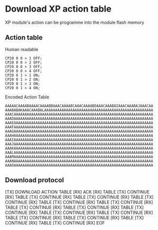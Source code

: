# Download XP action table

XP module's action can be programme into the module flash memory


## Action table

Human readable 

```
CP20 0 0 > 1 OFF;
CP20 0 0 > 2 OFF;
CP20 0 0 > 3 OFF;
CP20 0 0 > 4 OFF;
CP20 0 1 > 1 ON;
CP20 0 1 > 2 ON;
CP20 0 1 > 3 ON;
CP20 0 1 > 4 ON;
```

Encoded Action Table

```
AAAAACAAAABAAAACAAAABBAAACAAAABCAAACAAAABDAAACAAABAIAAACAAABAJAAACAA
AAABABAKAAACAAABALAAAAAAAAAAAAAAAAAAAAAAAAAAAAAAAAAAAAAAAAAAAAAAAAAA
AAACAAAAAAAAAAAAAAAAAAAAAAAAAAAAAAAAAAAAAAAAAAAAAAAAAAAAAAAAAAAAAAAA
AAADAAAAAAAAAAAAAAAAAAAAAAAAAAAAAAAAAAAAAAAAAAAAAAAAAAAAAAAAAAAAAAAA
AAAEAAAAAAAAAAAAAAAAAAAAAAAAAAAAAAAAAAAAAAAAAAAAAAAAAAAAAAAAAAAAAAAA
AAAFAAAAAAAAAAAAAAAAAAAAAAAAAAAAAAAAAAAAAAAAAAAAAAAAAAAAAAAAAAAAAAAA
AAAGAAAAAAAAAAAAAAAAAAAAAAAAAAAAAAAAAAAAAAAAAAAAAAAAAAAAAAAAAAAAAAAA
AAAHAAAAAAAAAAAAAAAAAAAAAAAAAAAAAAAAAAAAAAAAAAAAAAAAAAAAAAAAAAAAAAAA
AAAIAAAAAAAAAAAAAAAAAAAAAAAAAAAAAAAAAAAAAAAAAAAAAAAAAAAAAAAAAAAAAAAA
AAAJAAAAAAAAAAAAAAAAAAAAAAAAAAAAAAAAAAAAAAAAAAAAAAAAAAAAAAAAAAAAAAAA
AAAKAAAAAAAAAAAAAAAAAAAAAAAAAAAAAAAAAAAAAAAAAAAAAAAAAAAAAAAAAAAAAAAA
AAALAAAAAAAAAAAAAAAAAAAAAAAAAAAAAAAAAAAAAAAAAAAAAAAAAAAAAAAAAAAAAAAA
AAAMAAAAAAAAAAAAAAAAAAAAAAAAAAAAAAAAAAAAAAAAAAAAAAAAAAAAAAAAAAAAAAAA
AAANAAAAAAAAAAAAAAAAAAAAAAAAAAAAAAAAAAAAAAAAAAAAAAAAAAAAAAAAAAAAAAAA
AAAOAAAAAAAAAAAAAAAAAAAAAAAAAAAAAAAAAAAAAAAAAAAAAAAAAAAAAAAAAAAAAAAA
```

## Download protocol

[TX] <S0123450001F11D00FI> DOWNLOAD ACTION TABLE
[RX] <R0123450001F18DFA> ACK
[RX] <R0123450001F17DAAAAACAAAABAAAACAAAABBAAACAAAABCAAACAAAABDAAACAAABAIAAACAAABAJAAACAAFK> TABLE
[TX] <S0123450001F18D00FB> CONTINUE
[RX] <R0123450001F17DAAABABAKAAACAAABALAAAAAAAAAAAAAAAAAAAAAAAAAAAAAAAAAAAAAAAAAAAAAAAAAAFJ> TABLE
[TX] <S0123450001F18D00FB> CONTINUE
[RX] <R0123450001F17DAAACAAAAAAAAAAAAAAAAAAAAAAAAAAAAAAAAAAAAAAAAAAAAAAAAAAAAAAAAAAAAAAAAFN> TABLE
[TX] <S0123450001F18D00FB> CONTINUE
[RX] <R0123450001F17DAAADAAAAAAAAAAAAAAAAAAAAAAAAAAAAAAAAAAAAAAAAAAAAAAAAAAAAAAAAAAAAAAAAFK> TABLE
[TX] <S0123450001F18D00FB> CONTINUE
[RX] <R0123450001F17DAAAEAAAAAAAAAAAAAAAAAAAAAAAAAAAAAAAAAAAAAAAAAAAAAAAAAAAAAAAAAAAAAAAAFL> TABLE
[TX] <S0123450001F18D00FB> CONTINUE
[RX] <R0123450001F17DAAAFAAAAAAAAAAAAAAAAAAAAAAAAAAAAAAAAAAAAAAAAAAAAAAAAAAAAAAAAAAAAAAAAFI> TABLE
[TX] <S0123450001F18D00FB> CONTINUE
[RX] <R0123450001F17DAAAGAAAAAAAAAAAAAAAAAAAAAAAAAAAAAAAAAAAAAAAAAAAAAAAAAAAAAAAAAAAAAAAAFJ> TABLE
[TX] <S0123450001F18D00FB> CONTINUE
[RX] <R0123450001F17DAAAHAAAAAAAAAAAAAAAAAAAAAAAAAAAAAAAAAAAAAAAAAAAAAAAAAAAAAAAAAAAAAAAAFG> TABLE
[TX] <S0123450001F18D00FB> CONTINUE
[RX] <R0123450001F17DAAAIAAAAAAAAAAAAAAAAAAAAAAAAAAAAAAAAAAAAAAAAAAAAAAAAAAAAAAAAAAAAAAAAFH> TABLE
[TX] <S0123450001F18D00FB> CONTINUE
[RX] <R0123450001F17DAAAJAAAAAAAAAAAAAAAAAAAAAAAAAAAAAAAAAAAAAAAAAAAAAAAAAAAAAAAAAAAAAAAAFE> TABLE
[TX] <S0123450001F18D00FB> CONTINUE
[RX] <R0123450001F17DAAAKAAAAAAAAAAAAAAAAAAAAAAAAAAAAAAAAAAAAAAAAAAAAAAAAAAAAAAAAAAAAAAAAFF> TABLE
[TX] <S0123450001F18D00FB> CONTINUE
[RX] <R0123450001F17DAAALAAAAAAAAAAAAAAAAAAAAAAAAAAAAAAAAAAAAAAAAAAAAAAAAAAAAAAAAAAAAAAAAFC> TABLE
[TX] <S0123450001F18D00FB> CONTINUE
[RX] <R0123450001F17DAAAMAAAAAAAAAAAAAAAAAAAAAAAAAAAAAAAAAAAAAAAAAAAAAAAAAAAAAAAAAAAAAAAAFD> TABLE
[TX] <S0123450001F18D00FB> CONTINUE
[RX] <R0123450001F17DAAANAAAAAAAAAAAAAAAAAAAAAAAAAAAAAAAAAAAAAAAAAAAAAAAAAAAAAAAAAAAAAAAAFA> TABLE
[TX] <S0123450001F18D00FB> CONTINUE
[RX] <R0123450001F17DAAAOAAAAAAAAAAAAAAAAAAAAAAAAAAAAAAAAAAAAAAAAAAAAAAAAAAAAAAAAAAAAAAAAFB> TABLE
[TX] <S0123450001F18D00FB> CONTINUE
[RX] <R0123450001F16DFO> EOF
